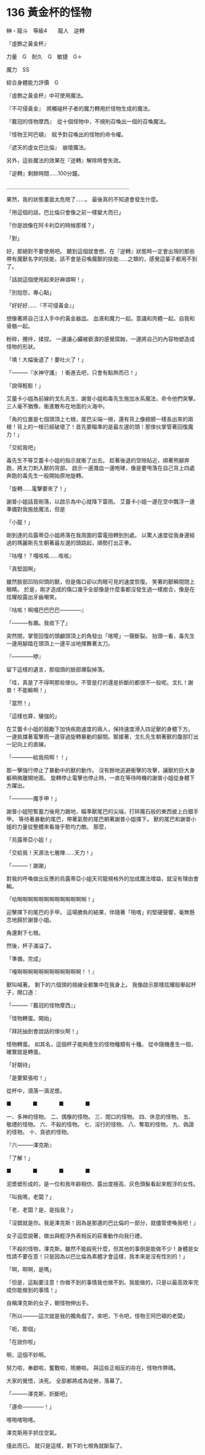 # 136 黃金杯的怪物

榊・龍斗　等級4　　龍人　逆轉

『虛飾之黃金杯』

力量　G　耐久　G　敏捷　G＋

魔力　SS

綜合身體能力評價　G

『虛飾之黃金杯』中可使用魔法。

『不可侵黃金』　將觸碰杯子者的魔力轉用於怪物生成的魔法。

『戴冠的怪物摩西』　從十個怪物中，不規則召喚出一個的召喚魔法。

『怪物王阿巴頓』　賦予對召喚出的怪物的命令權。

『遮天的虛女巴比倫』　崩壞魔法。

另外，這些魔法的效果在『逆轉』解除時會失效。

『逆轉』剩餘時間......100分鐘。

＿＿＿＿＿＿＿＿＿＿＿＿＿＿＿＿＿＿＿＿＿＿＿

果然，我的狀態畫面太危險了......。
最後真的不知道會發生什麼。

「用這個的話，巴比倫只會像之前一樣變大而已」

「你是說像在阿卡利亞的時候那樣？」

「對」

好，那絕對不要使用吧。
聽到這個就會想，在『逆轉』狀態時一定會出現的那些帶有魔獸名字的技能，該不會是召喚魔獸的技能......之類的，感覺這輩子都用不到了。

「話說這個使用起來好麻煩啊！」

「別抱怨，專心點」

「好好好......『不可侵黃金』」

想像著將自己注入手中的黃金器皿。
血液和魔力一起。意識和肉體一起。自我和骨骼一起。

粉碎，攪拌，揉捏。
一邊讓心臟被褻瀆的感覺腐蝕，一邊將自己的內容物塑造成怪物的形狀。

「嘖！大幅後退了！要吐火了！」

「———『水神守護』！衝進去吧，只會有點熱而已！」

「說得輕鬆！」

艾蕾卡小姐為前線的戈扎先生、謝普小姐和毒先生施加水系魔法，命令他們突擊。
三人毫不猶豫，衝進散布在地面的火海中。

「角的位置是七個頭頂上七根，尾巴尖端一根，還有背上像翅膀一樣長出來的兩根！背上的一根已經破壞了！首先要瞄準的是最左邊的頭！那傢伙掌管著回復魔力！」

「交給我吧」

毒先生不等艾蕾卡小姐的指示就衝了出去。
趁著後退的空隙貼近，順著熊腳奔跑，將太刀刺入獸的背部。
啟示一邊濺血一邊咆哮，像是要甩落在自己背上四處奔跑的毒先生一般開始原地旋轉。

「旋轉......電擊要來了！」

謝普小姐話音剛落，以啟示為中心就降下雷雨。
艾蕾卡小姐一邊在空中飄浮一邊準備對我施放魔法，但是

「小龍！」

剛到達的烏露蒂亞小姐將落在我周圍的雷電扭轉到別處。
以驚人速度從我身邊經過的瑪麗斯先生朝著最左邊的頭跳起，順勢打出正拳。

『咕嘎！？嘎咳咳......咳咳』

「真堅固啊」

雖然臉部凹陷仰頭的獸，但是傷口卻以肉眼可見的速度恢復。
笑著的獸瞬間閉上眼睛。
於是，剛才造成的傷口幾乎全部像是什麼事都沒發生過一樣癒合，像是在炫耀般露出牙齒嘲笑。

『咕咳！啊嘎巴巴巴巴————』

「———有趣。我收下了」

突然間，掌管回復的頭顱頭頂上的角發出「喀嚓」一聲斷裂。
抬頭一看，毒先生一邊用腳踏在頭頂上一邊平淡地揮舞著太刀。

『————咿』

留下這樣的遺言，那個頭的臉部爆裂掉落。

「哇，真是了不得啊那些傢伙。不管是打的還是折斷的都很不一般呢。戈扎！謝普！不能輸啊！」

「當然！」

「這樣也算，蠻強的」

在艾蕾卡小姐的鼓勵下加快疾跑速度的兩人，保持速度滑入四足獸的身體下方。
一邊抵擋著電擊雨一邊穿過旋轉暴動的腳間。緊接著，戈扎先生朝著獸的腹部打出一記向上的直線。

「————給我飛啊！！」

那一擊強行停止了暴動中的獸的動作。
沒有餘地逃避衝擊的攻擊，讓獸的巨大身軀稍微離開地面。
旋轉停止電擊也停止時，一直在等待時機的謝普小姐從身體下方躍出。

「————魔手甲！」

謝普小姐短暫蓄力後用力踢地，瞄準獸尾巴的尖端，打碎魔石般的東西披上白銀手甲。
等待著暴動的尾巴，帶著氣勢的尾巴朝著謝普小姐揮下。
獸的尾巴和謝普小姐的力量從整體來看幾乎勢均力敵。
那麼，

「烏露蒂亞小姐！」

「交給我！天源法七層陣......天力！」

「———！謝謝」

對我的呼喚做出反應的烏露蒂亞小姐天司龍規格外的加成魔法增益，就沒有理由會輸。

「哈啊啊啊啊啊啊啊啊啊啊啊啊啊！」

迎擊揮下的尾巴的手甲。
這場勝負的結果，伴隨著「啪喀」的堅硬聲響，毫無懸念地歸於謝普小姐。

角還剩下七根。

然後，杯子滿溢了。

「準備，完成」

『嘎啊啊啊啊啊啊啊啊啊啊啊啊！！』

獸叫喊著。
剩下的六個頭的視線全都集中在我身上。
我像啟示那樣炫耀般舉起杯子，開口道：

「———『戴冠的怪物摩西』」

「怪物轉蛋。開始」

「拜託抽到會說話的傢伙啊！」

怪物轉蛋。
如其名，這個杯子能夠產生的怪物種類有十種。
從中隨機產生一個，確實就是轉蛋。

「好期待」

「是要緊張啦！」

從杯中，滴落一滴泥漿。

■　　　　■　　　　■　　　　■

一、多神的怪物。
二、偶像的怪物。
三、閉口的怪物。
四、休息的怪物。
五、敬禮的怪物。
六、不殺的怪物。
七、淫行的怪物。
八、奪取的怪物。
九、偽證的怪物。
十、貪欲的怪物。

『六———澤克斯』

「了解！」

■　　　　■　　　　■　　　　■

泥漿塑形成的，是一位和我年齡相仿、露出度極高、灰色頭髮看起來輕浮的女性。

「叫我嗎，老闆？」

「老、老闆？是、是指我？」

「沒錯就是你。我是澤克斯！因為是那邊的巴比倫的一部分，就儘管使喚我吧！」

女子這麼說著，做出與輕浮外表相反的莊重動作向我行禮。

「不殺的怪物，澤克斯。雖然不能殺死什麼，但其他的事倒是能做不少！身體是女性請不要在意！只是因為以巴比倫為素體才會這樣，我本來是沒有性別的！」

「啊，啊啊，是嗎」

「但是，這點要注意！你做不到的事情我也做不到。我能做的，只是以最高效率完成你能做到的事情！」

自稱澤克斯的女子，朝怪物伸出手。

「所以———這次就是我的獨角戲了。來吧，下令吧，怪物王阿巴頓的老闆」

「呃，那個」

「在說你啦」

啊，這個不妙啊。

努力啦，奉獻啦，奮戰啦，險勝啦。
與這些正相反的存在，怪物作弊碼。

大家的覺悟，決死。
全部都將成為徒勞，落幕了。

「———澤克斯，折斷吧」

「遵命————！」

喀啪喀啪喀。

澤克斯用手抓住空氣。

僅此而已。
就只是這樣，剩下的七根角就斷裂了。